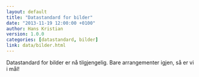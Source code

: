 ```yaml
---
layout: default
title: "Datastandard for bilder"
date: "2013-11-19 12:00:00 +0100"
author: Hans Kristian
version: 1.0.0
categories: [datastandard, bilder]
link: data/bilder.html
---
```


Datastandard for bilder er nå tilgjengelig. Bare arrangementer igjen, så er vi i
mål!

